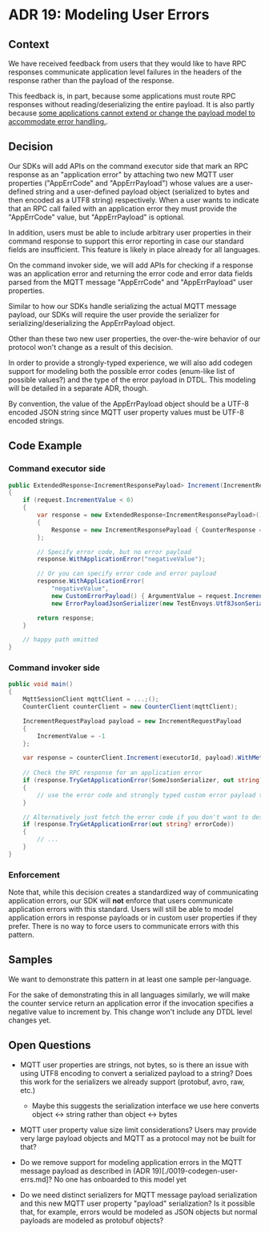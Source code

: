# ADR 19: Modeling User Errors

## Context

We have received feedback from users that they would like to have RPC responses communicate application level failures in the headers of the response rather than the payload of the response. 

This feedback is, in part, because some applications must route RPC responses without reading/deserializing the entire payload. It is also partly because [some applications cannot extend or change the payload model to accommodate error handling.](https://github.com/Azure/iot-operations-sdks/issues/488#issuecomment-2707496996).

## Decision

Our SDKs will add APIs on the command executor side that mark an RPC response as an "application error" by attaching two new MQTT user properties ("AppErrCode" and "AppErrPayload") whose values are a user-defined string and a user-defined payload object (serialized to bytes and then encoded as a UTF8 string) respectively. When a user wants to indicate that an RPC call failed with an application error they must provide the "AppErrCode" value, but "AppErrPayload" is optional.

In addition, users must be able to include arbitrary user properties in their command response to support this error reporting in case our standard fields are insufficient. This feature is likely in place already for all languages.

On the command invoker side, we will add APIs for checking if a response was an application error and returning the error code and error data fields parsed from the MQTT message "AppErrCode" and "AppErrPayload" user properties.

Similar to how our SDKs handle serializing the actual MQTT message payload, our SDKs will require the user provide the serializer for serializing/deserializing the AppErrPayload object.

Other than these two new user properties, the over-the-wire behavior of our protocol won't change as a result of this decision.

In order to provide a strongly-typed experience, we will also add codegen support for modeling both the possible error codes (enum-like list of possible values?) and the type of the error payload in DTDL. This modeling will be detailed in a separate ADR, though.

By convention, the value of the AppErrPayload object should be a UTF-8 encoded JSON string since MQTT user property values must be UTF-8 encoded strings.

## Code Example

### Command executor side

```csharp
public ExtendedResponse<IncrementResponsePayload> Increment(IncrementRequestPayload request)
{
    if (request.IncrementValue < 0)
    {
        var response = new ExtendedResponse<IncrementResponsePayload>()
        {
            Response = new IncrementResponsePayload { CounterResponse = _counter },
        };

        // Specify error code, but no error payload  
        response.WithApplicationError("negativeValue");

        // Or you can specify error code and error payload
        response.WithApplicationError(
            "negativeValue",
            new CustomErrorPayload() { ArgumentValue = request.IncrementValue },
            new ErrorPayloadJsonSerializer(new TestEnvoys.Utf8JsonSerializer()));

        return response;
    }

    // happy path omitted
}
```

### Command invoker side

```csharp
public void main()
{
    MqttSessionClient mqttClient = ...;();
    CounterClient counterClient = new CounterClient(mqttClient);

    IncrementRequestPayload payload = new IncrementRequestPayload
    {
        IncrementValue = -1
    };

    var response = counterClient.Increment(executorId, payload).WithMetadata();
    
    // Check the RPC response for an application error
    if (response.TryGetApplicationError(SomeJsonSerializer, out string? errorCode, out CustomErrorPayload? errorPayload))
    {
        // use the error code and strongly typed custom error payload type as wanted.
    }

    // Alternatively just fetch the error code if you don't want to deserialize the payload yet.
    if (response.TryGetApplicationError(out string? errorCode))
    {
        // ...
    }
}
```

### Enforcement

Note that, while this decision creates a standardized way of communicating application errors, our SDK will **not** enforce that users communicate application errors with this standard. Users will still be able to model application errors in response payloads or in custom user properties if they prefer. There is no way to force users to communicate errors with this pattern.

## Samples

We want to demonstrate this pattern in at least one sample per-language.

For the sake of demonstrating this in all languages similarly, we will make the counter service return an application error if the invocation specifies a negative value to increment by. This change won't include any DTDL level changes yet.

## Open Questions

- MQTT user properties are strings, not bytes, so is there an issue with using UTF8 encoding to convert a serialized payload to a string? Does this work for the serializers we already support (protobuf, avro, raw, etc.)
  - Maybe this suggests the serialization interface we use here converts object <-> string rather than object <-> bytes

- MQTT user property value size limit considerations? Users may provide very large payload objects and MQTT as a protocol may not be built for that?

- Do we remove support for modeling application errors in the MQTT message payload as described in (ADR 19)[./0019-codegen-user-errs.md]? No one has onboarded to this model yet

- Do we need distinct serializers for MQTT message payload serialization and this new MQTT user property "payload" serialization? Is it possible that, for example, errors would be modeled as JSON objects but normal payloads are modeled as protobuf objects? 